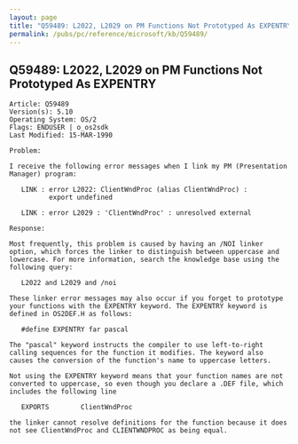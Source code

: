 ```yaml
---
layout: page
title: "Q59489: L2022, L2029 on PM Functions Not Prototyped As EXPENTRY"
permalink: /pubs/pc/reference/microsoft/kb/Q59489/
---
```


## Q59489: L2022, L2029 on PM Functions Not Prototyped As EXPENTRY

	Article: Q59489
	Version(s): 5.10
	Operating System: OS/2
	Flags: ENDUSER | o_os2sdk
	Last Modified: 15-MAR-1990
	
	Problem:
	
	I receive the following error messages when I link my PM (Presentation
	Manager) program:
	
	   LINK : error L2022: ClientWndProc (alias ClientWndProc) :
	          export undefined
	
	   LINK : error L2029 : 'ClientWndProc' : unresolved external
	
	Response:
	
	Most frequently, this problem is caused by having an /NOI linker
	option, which forces the linker to distinguish between uppercase and
	lowercase. For more information, search the knowledge base using the
	following query:
	
	   L2022 and L2029 and /noi
	
	These linker error messages may also occur if you forget to prototype
	your functions with the EXPENTRY keyword. The EXPENTRY keyword is
	defined in OS2DEF.H as follows:
	
	   #define EXPENTRY far pascal
	
	The "pascal" keyword instructs the compiler to use left-to-right
	calling sequences for the function it modifies. The keyword also
	causes the conversion of the function's name to uppercase letters.
	
	Not using the EXPENTRY keyword means that your function names are not
	converted to uppercase, so even though you declare a .DEF file, which
	includes the following line
	
	   EXPORTS        ClientWndProc
	
	the linker cannot resolve definitions for the function because it does
	not see ClientWndProc and CLIENTWNDPROC as being equal.

